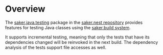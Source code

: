 # Overview

The [saker.java.testing](https://nest.saker.build/package/saker.java.testing) package in the [saker.nest repository](root:/saker.nest/index.html) provides features for testing Java classes using the [saker.build system](root:/saker.build/index.html). 

It supports incremental testing, meaning that only the tests that have its dependencies changed will be reinvoked in the next build. The dependency analysis of the tests support file accesses as well.
